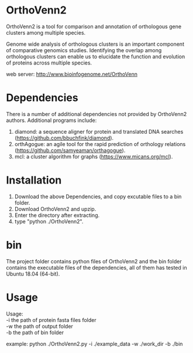 # OrthoVenn2

OrthoVenn2 is a tool for comparison and annotation of orthologous gene clusters among multiple species.

Genome wide analysis of orthologous clusters is an important component of comparative genomics studies. Identifying the overlap among orthologous clusters can enable us to elucidate the function and evolution of proteins across multiple species.

web server: http://www.bioinfogenome.net/OrthoVenn

# Dependencies

There is a number of additional dependencies not provided by OrthoVenn2 authors. Additional programs include:

1. diamond: a sequence aligner for protein and translated DNA searches (https://github.com/bbuchfink/diamond).<br/>
2. orthAgogue: an agile tool for the rapid prediction of orthology relations (https://github.com/samyeaman/orthagogue).<br/>
3. mcl: a cluster algorithm for graphs (https://www.micans.org/mcl).<br/>

# Installation

1. Download the above Dependencies, and copy excutable files to a bin folder.<br/>
2. Download OrthoVenn2 and upzip.<br/>
3. Enter the directory after extracting.<br/>
4. type "python ./OrthoVenn2".<br/>

# bin

The project folder contains python files of OrthoVenn2 and the bin folder contains the executable files of the dependencies, all of them has tested in Ubuntu 18.04 (64-bit).

# Usage

Usage:<br/>
-i the path of protein fasta files folder<br/>
-w the path of output folder<br/>
-b the path of bin folder<br/>

example: python ./OrthoVenn2.py -i ./example_data -w ./work_dir -b ./bin 

